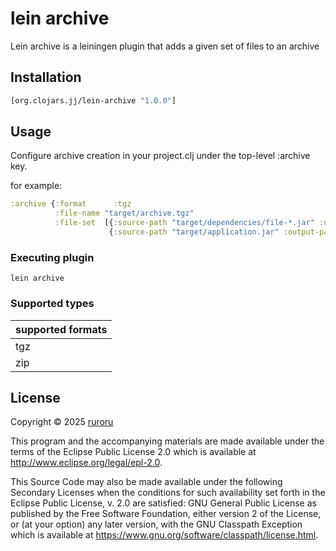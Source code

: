 # lein archive

Lein archive is a leiningen plugin that adds a given set of files to an archive


## Installation

```clojure
[org.clojars.jj/lein-archive "1.0.0"]
```

## Usage

Configure archive creation in your project.clj under the top-level :archive key.

for example:

```clojure
:archive {:format      :tgz
          :file-name "target/archive.tgz"
          :file-set  [{:source-path "target/dependencies/file-*.jar" :output-path "/jar-files/"}
                      {:source-path "target/application.jar" :output-path "/jar-files"}]}
```

### Executing plugin
```shell
lein archive
```

### Supported types

| supported formats |
|-------------------|
| tgz               |
| zip               |

## License

Copyright © 2025 [ruroru](https://github.com/ruroru)

This program and the accompanying materials are made available under the
terms of the Eclipse Public License 2.0 which is available at
http://www.eclipse.org/legal/epl-2.0.

This Source Code may also be made available under the following Secondary
Licenses when the conditions for such availability set forth in the Eclipse
Public License, v. 2.0 are satisfied: GNU General Public License as published by
the Free Software Foundation, either version 2 of the License, or (at your
option) any later version, with the GNU Classpath Exception which is available
at https://www.gnu.org/software/classpath/license.html.
